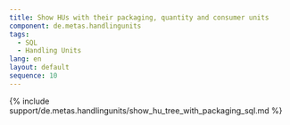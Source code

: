 ```yaml
---
title: Show HUs with their packaging, quantity and consumer units
component: de.metas.handlingunits
tags:
  - SQL
  - Handling Units
lang: en
layout: default
sequence: 10
---
```


{% include support/de.metas.handlingunits/show_hu_tree_with_packaging_sql.md %}
